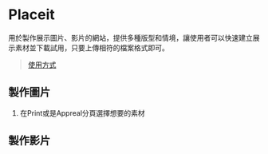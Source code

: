 # Placeit

用於製作展示圖片、影片的網站，提供多種版型和情境，讓使用者可以快速建立展示素材並下載試用，只要上傳相符的檔案格式即可。

> [使用方式](#使用方式)

## 製作圖片

1. 在Print或是Appreal分頁選擇想要的素材



## 製作影片